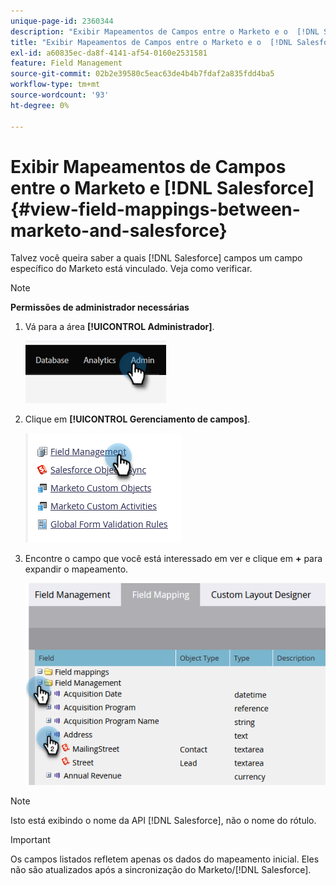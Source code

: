 ```yaml
---
unique-page-id: 2360344
description: "Exibir Mapeamentos de Campos entre o Marketo e o  [!DNL Salesforce]  - Documentação do Marketo - Documentação do Produto"
title: "Exibir Mapeamentos de Campos entre o Marketo e o  [!DNL Salesforce]"
exl-id: a60835ec-da8f-4141-af54-0160e2531581
feature: Field Management
source-git-commit: 02b2e39580c5eac63de4b4b7fdaf2a835fdd4ba5
workflow-type: tm+mt
source-wordcount: '93'
ht-degree: 0%

---
```


# Exibir Mapeamentos de Campos entre o Marketo e [!DNL Salesforce] {#view-field-mappings-between-marketo-and-salesforce}

Talvez você queira saber a quais [!DNL Salesforce] campos um campo específico do Marketo está vinculado. Veja como verificar.

>[!NOTE]
>
>**Permissões de administrador necessárias**

1. Vá para a área **[!UICONTROL Administrador]**.

   ![](assets/view-field-mappings-between-marketo-and-salesforce-1.png)

1. Clique em **[!UICONTROL Gerenciamento de campos]**.

   ![](assets/view-field-mappings-between-marketo-and-salesforce-2.png)

1. Encontre o campo que você está interessado em ver e clique em **+** para expandir o mapeamento.

   ![](assets/view-field-mappings-between-marketo-and-salesforce-3.png)

>[!NOTE]
>
>Isto está exibindo o nome da API [!DNL Salesforce], não o nome do rótulo.

>[!IMPORTANT]
>
>Os campos listados refletem apenas os dados do mapeamento inicial. Eles não são atualizados após a sincronização do Marketo/[!DNL Salesforce].
